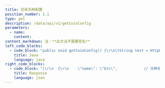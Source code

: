 ```yaml
---
title: 交易币种配置
position_number: 1.1
type: get
description: /data/api/v1/getCoinConfig
parameters:
  - name:
    content:
content_markdown: 注：**此方法不需要签名**
left_code_blocks:
  - code_block: "public void getCoinConfig() {\r\n\tString text = HttpUtil.get(URL + \"/data/api/v1/getCoinConfig\");\r\n\tSystem.out.println(text);\r\n}"
    title: Java
    language: java
right_code_blocks:
  - code_block: "[\r\n  {\r\n    \"name\": \"btc\",            // 币种名称\r\n    \"fullName\": \"Bitcoin\",    // 币种全称\r\n    \"chainName\": \"\",          // 链名\r\n    \"isPayIn\": 1,             // 是否开放充值 [0：否 1：是]\r\n    \"isPayOut\": 1             // 是否开放提币 [0：否 1：是]\r\n  },\r\n  {\r\n    \"name\": \"eth\",            \r\n    \"fullName\": \"Ethereum\",    \r\n    \"chainName\": \"\",          \r\n    \"isPayIn\": 1,             \r\n    \"isPayOut\": 1            \r\n  }\r\n ...\r\n]"
    title: Response
    language: json
---
```

